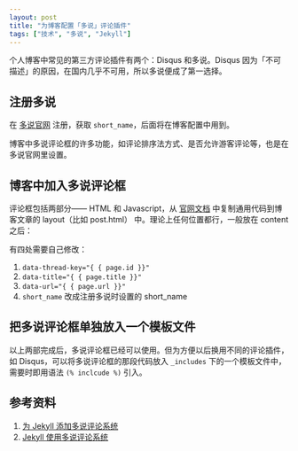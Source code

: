 ```yaml
---
layout: post
title: "为博客配置「多说」评论插件"
tags: ["技术", "多说", "Jekyll"]
---
```


个人博客中常见的第三方评论插件有两个：Disqus 和多说。Disqus 因为「不可描述」的原因，在国内几乎不可用，所以多说便成了第一选择。

## 注册多说

在 [多说官网](https://duoshuo.com/) 注册，获取 `short_name`，后面将在博客配置中用到。

博客中多说评论框的许多功能，如评论排序法方式、是否允许游客评论等，也是在多说官网里设置。

## 博客中加入多说评论框
评论框包括两部分—— HTML 和 Javascript，从 [官网文档](https://liuzhiyuan.duoshuo.com/admin/tools/) 中复制通用代码到博客文章的 layout（比如 post.html） 中。理论上任何位置都行，一般放在 content 之后：

有四处需要自己修改：
1. `data-thread-key="{ { page.id }}"`
2. `data-title="{ { page.title }}"`
2. `data-url="{ { page.url }}"`
4. `short_name` 改成注册多说时设置的 short_name

## 把多说评论框单独放入一个模板文件
以上两部完成后，多说评论框已经可以使用。但为方便以后换用不同的评论插件，如 Disqus，可以将多说评论框的那段代码放入 `_includes` 下的一个模板文件中，需要时即用语法 `(% inclcude %)` 引入。

## 参考资料
1. [为 Jekyll 添加多说评论系统](https://havee.me/internet/2013-07/add-duoshuo-commemt-system-into-jekyll.html)
1. [Jekyll 使用多说评论系统](http://wiki.11ten.net/Jekyll/jekyll-%E4%BD%BF%E7%94%A8%E5%A4%9A%E8%AF%B4%E8%AF%84%E8%AE%BA%E7%B3%BB%E7%BB%9F.html)